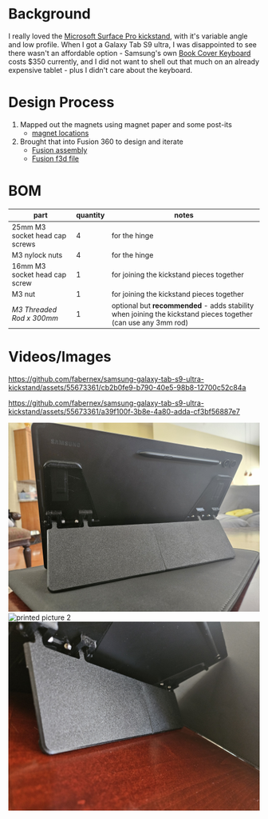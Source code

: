 



# Background

I really loved the [Microsoft Surface Pro kickstand](https://github.com/fabernex/samsung-galaxy-tab-s9-ultra-kickstand/assets/55673361/1525fd21-1f78-4de3-8745-bda7217318ba), with it's variable angle and low profile. When I got a Galaxy Tab S9 ultra, I was disappointed to see there wasn't an affordable option - Samsung's own [Book Cover Keyboard](https://www.samsung.com/us/mobile/mobile-accessories/tablets/galaxy-tab-s9-ultra-book-cover-keyboard-ef-dx915ubeguj/) costs $350 currently, and I did not want to shell out that much on an already expensive tablet - plus I didn't care about the keyboard.

# Design Process

1. Mapped out the magnets using magnet paper and some post-its
	- [magnet locations](media/s9-ultra-magnets.jpg)
2. Brought that into Fusion 360 to design and iterate
	 - [Fusion assembly](https://a360.co/3OwZ8lM)
	 - [Fusion f3d file](./galaxy-tab-s9-ultra-kickstand.f3d)

# BOM
| part | quantity | notes |
| ---- | ---- | ---- |
| 25mm M3 socket head cap screws | 4 | for the hinge |
| M3 nylock nuts | 4 | for the hinge |
| 16mm M3 socket head cap screw | 1 | for joining the kickstand pieces together |
| M3 nut | 1 | for joining the kickstand pieces together |
| *M3 Threaded Rod x 300mm* | 1 | optional but **recommended** - adds stability when joining the kickstand pieces together (can use any 3mm rod) |

# Videos/Images
https://github.com/fabernex/samsung-galaxy-tab-s9-ultra-kickstand/assets/55673361/cb2b0fe9-b790-40e5-98b8-12700c52c84a

https://github.com/fabernex/samsung-galaxy-tab-s9-ultra-kickstand/assets/55673361/a39f100f-3b8e-4a80-adda-cf3bf56887e7

![printed picture 1](media/20240202_122956.jpg)
![printed picture 2](media/20240202_122357.jpg)
![printed picture 3](media/20240202_122303.jpg)
